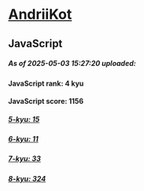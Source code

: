 # [AndriiKot](https://www.codewars.com/users/AndriiKot) 

## JavaScript

##### As of 2025-05-03 15:27:20 uploaded:

#### JavaScript rank: 4 kyu

#### JavaScript score: 1156

##### [5-kyu: 15](https://github.com/AndriiKot/JavaScript__CodeWars/tree/main/kyu-5)

##### [6-kyu: 11](https://github.com/AndriiKot/JavaScript__CodeWars/tree/main/kyu-6)

##### [7-kyu: 33](https://github.com/AndriiKot/JavaScript__CodeWars/tree/main/kyu-7)

##### [8-kyu: 324](https://github.com/AndriiKot/JavaScript__CodeWars/tree/main/kyu-8)


